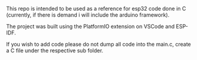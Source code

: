 This repo is intended to be used as a reference for esp32 code done in C (currently, if there is demand i will include the arduino framework).

The project was built using the PlatformIO extension on VSCode and ESP-IDF. 

If you wish to add code please do not dump all code into the main.c, create a C file under the respective sub folder.
